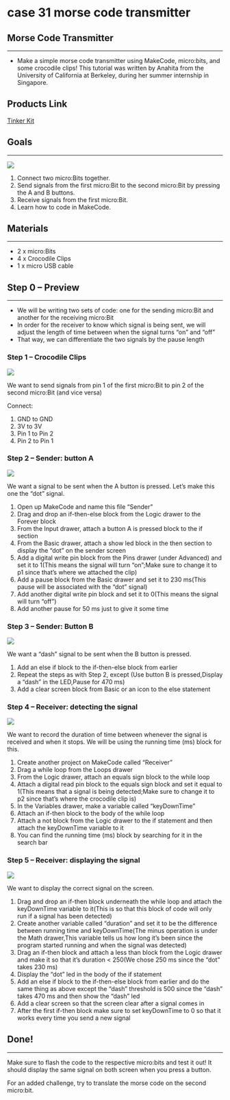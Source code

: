 ﻿# case 31 morse code transmitter

## Morse Code Transmitter
---
- Make a simple morse code transmitter using MakeCode, micro:bits, and some crocodile clips!
This tutorial was written by Anahita from the University of California at Berkeley, during her summer internship in Singapore.


## Products Link

[Tinker Kit](https://www.elecfreaks.com/micro-bit-tinker-kit.html)

## Goals
---

![](https://wiki-media-ef.oss-cn-hongkong.aliyuncs.com/i18n/en/docusaurus-plugin-content-docs/current/microbit/getting-started/microbit-tinker-kit/images/YOYd2Bm.png)


 1. Connect two micro:Bits together.
 2. Send signals from the first micro:Bit to the second micro:Bit by pressing the A and B buttons.
 3. Receive signals from the first micro:Bit.
 4. Learn how to code in MakeCode.



## Materials
---
- 2 x micro:Bits
- 4 x Crocodile Clips
- 1 x micro USB cable



## Step 0 – Preview
---
- We will be writing two sets of code: one for the sending micro:Bit and another for the receiving micro:Bit
- In order for the receiver to know which signal is being sent, we will adjust the length of time between when the signal turns “on” and “off”
- That way, we can differentiate the two signals by the pause length


### Step 1 – Crocodile Clips


![](https://wiki-media-ef.oss-cn-hongkong.aliyuncs.com/i18n/en/docusaurus-plugin-content-docs/current/microbit/getting-started/microbit-tinker-kit/images/b7We5ZR.png)

We want to send signals from pin 1 of the first micro:Bit to pin 2 of the second micro:Bit (and vice versa)

Connect:

1. GND to GND
2. 3V to 3V
3. Pin 1 to Pin 2
4. Pin 2 to Pin 1


### Step 2 – Sender: button A


![](https://wiki-media-ef.oss-cn-hongkong.aliyuncs.com/i18n/en/docusaurus-plugin-content-docs/current/microbit/getting-started/microbit-tinker-kit/images/6nlQFM9.png)

We want a signal to be sent when the A button is pressed. Let’s make this one the “dot” signal.


1. Open up MakeCode and name this file “Sender”
2. Drag and drop an if-then-else block from the Logic drawer to the Forever block
3. From the Input drawer, attach a button A is pressed block to the if section
4. From the Basic drawer, attach a show led block in the then section to display the “dot” on the sender screen
5. Add a digital write pin block from the Pins drawer (under Advanced) and set it to 1(This means the signal will turn “on”;Make sure to change it to p1 since that’s where we attached the clip)
6. Add a pause block from the Basic drawer and set it to 230 ms(This pause will be associated with the “dot” signal)
7. Add another digital write pin block and set it to 0(This means the signal will turn “off”)
8. Add another pause for 50 ms just to give it some time

### Step 3 – Sender: Button B


![](https://wiki-media-ef.oss-cn-hongkong.aliyuncs.com/i18n/en/docusaurus-plugin-content-docs/current/microbit/getting-started/microbit-tinker-kit/images/gtjlrr9.png)

We want a “dash” signal to be sent when the B button is pressed.

1. Add an else if block to the if-then-else block from earlier
2. Repeat the steps as with Step 2, except (Use button B is pressed,Display a “dash” in the LED,Pause for 470 ms)
3. Add a clear screen block from Basic or an icon to the else statement



### Step 4 – Receiver: detecting the signal

![](https://wiki-media-ef.oss-cn-hongkong.aliyuncs.com/i18n/en/docusaurus-plugin-content-docs/current/microbit/getting-started/microbit-tinker-kit/images/z13lhzA.png)

We want to record the duration of time between whenever the signal is received and when it stops. We will be using the running time (ms) block for this.

1. Create another project on MakeCode called “Receiver”
2. Drag a while loop from the Loops drawer
3. From the Logic drawer, attach an equals sign block to the while loop
4. Attach a digital read pin block to the equals sign block and set it equal to 1(This means that a signal is being detected;Make sure to change it to p2 since that’s where the crocodile clip is)
5. In the Variables drawer, make a variable called “keyDownTime”
6. Attach an if-then block to the body of the while loop
7. Attach a not block from the Logic drawer to the if statement and then attach the keyDownTime variable to it
8. You can find the running time (ms) block by searching for it in the search bar




### Step 5 – Receiver: displaying the signal

![](https://wiki-media-ef.oss-cn-hongkong.aliyuncs.com/i18n/en/docusaurus-plugin-content-docs/current/microbit/getting-started/microbit-tinker-kit/images/Z4yzOpc.png)

We want to display the correct signal on the screen.

1. Drag and drop an if-then block underneath the while loop and attach the keyDownTime variable to it(This is so that this block of code will only run if a signal has been detected)
2. Create another variable called “duration” and set it to be the difference between running time and keyDownTime(The minus operation is under the Math drawer,This variable tells us how long it’s been since the program started running and when the signal was detected)
3. Drag an if-then block and attach a less than block from the Logic drawer and make it so that it’s duration < 250(We chose 250 ms since the “dot” takes 230 ms)
4. Display the “dot” led in the body of the if statement
5. Add an else if block to the if-then-else block from earlier and do the same thing as above except the “dash” threshold is 500 since the “dash” takes 470 ms and then show the “dash” led
6. Add a clear screen so that the screen clear after a signal comes in
7. After the first if-then block make sure to set keyDownTime to 0 so that it works every time you send a new signal



## Done!
---

Make sure to flash the code to the respective micro:bits and test it out! It should display the same signal on both screen when you press a button.

For an added challenge, try to translate the morse code on the second micro:bit.
